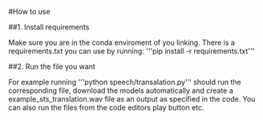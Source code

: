 
#How to use

##1. Install requirements

Make sure you are in the conda enviroment of you linking. There is a requirements.txt you can use by running:
'''pip install -r requirements.txt'''

##2. Run the file you want

For example running '''python speech/transalation.py''' should run the corresponding file, download the models automatically and create a example_sts_translation.wav file as an output as specified in the code.
You can also run the files from the code editors play button etc.
